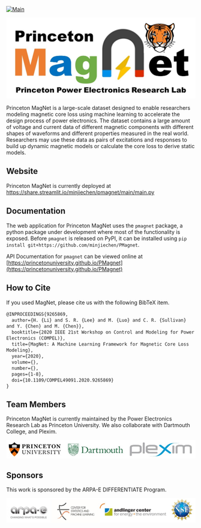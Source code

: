 [![Main](https://github.com/minjiechen/PMagnet/actions/workflows/main.yml/badge.svg)](https://github.com/minjiechen/PMagnet/actions/workflows/main.yml)

![MagNet Logo](magnetlogo.jpg)

Princeton MagNet is a large-scale dataset designed to enable researchers modeling magnetic core loss using machine learning to accelerate the design process of power electronics. The dataset contains a large amount of voltage and current data of different magnetic components with different shapes of waveforms and different properties measured in the real world. Researchers may use these data as pairs of excitations and responses to build up dynamic magnetic models or calculate the core loss to derive static models.

## Website

Princeton MagNet is currently deployed at https://share.streamlit.io/minjiechen/pmagnet/main/main.py

## Documentation

The web application for Princeton MagNet uses the `pmagnet` package, a python package under development where most of
the functionality is exposed. Before `pmagnet` is released on PyPI, it can be installed using
`pip install git+https://github.com/minjiechen/PMagnet`.

API Documentation for `pmagnet` can be viewed online at [https://princetonuniversity.github.io/PMagnet](https://princetonuniversity.github.io/PMagnet)

## How to Cite

If you used MagNet, please cite us with the following BibTeX item.

<!-- TODO: Update once dataset paper is published. -->

```
@INPROCEEDINGS{9265869,
  author={H. {Li} and S. R. {Lee} and M. {Luo} and C. R. {Sullivan} and Y. {Chen} and M. {Chen}},
  booktitle={2020 IEEE 21st Workshop on Control and Modeling for Power Electronics (COMPEL)}, 
  title={MagNet: A Machine Learning Framework for Magnetic Core Loss Modeling}, 
  year={2020},
  volume={},
  number={},
  pages={1-8},
  doi={10.1109/COMPEL49091.2020.9265869}
}
```
## Team Members

Princeton MagNet is currently maintained by the Power Electronics Research Lab as Princeton University. We also collaborate with Dartmouth College, and Plexim.

<img src="magnetteam.jpg" width=800>

## Sponsors

This work is sponsored by the ARPA-E DIFFERENTIATE Program.

<img src="sponsor.jpg" width=800>
